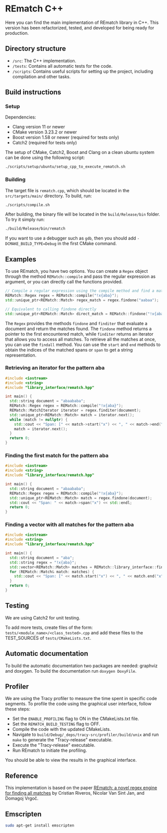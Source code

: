 # REmatch C++

Here you can find the main implementation of REmatch library in C++. This version has been refactorized, tested, and developed for being ready for production.

## Directory structure

* `/src`: The C++ implementation.
* `/tests`: Contains all automatic tests for the code.
* `/scripts`: Contains useful scripts for setting up the project, including compilation and other tasks.

## Build instructions

### Setup

Dependencies:

* Clang version 11 or newer
* CMake version 3.23.2 or newer
* Boost version 1.58 or newer (required for tests only)
* Catch2 (required for tests only)

The setup of CMake, Catch2, Boost and Clang on a clean ubuntu system can be done using the following script:

```bash
./scripts/setup/ubuntu/setup_cpp_to_execute_rematch.sh
```

### Building

The target file is `rematch.cpp`, which should be located in the `src/targets/main/` directory. To build, run:

```bash
./scripts/compile.sh
```

After building, the binary file will be located in the `build/Release/bin` folder. To try it simply run:

```bash
./build/Release/bin/rematch
```

If you want to use a debugger such as `gdb`, then you should add `-DCMAKE_BUILD_TYPE=Debug` in the first CMake command.

## Examples

To use REmatch, you have two options. You can create a `Regex` object through the method `REMatch::compile` and pass the regular expression as argument, or you can directly call the functions provided.

```cpp
// Compile a regular expression using the compile method and find a match
REMatch::Regex regex = REMatch::compile("!x{aba}");
std::unique_ptr<REMatch::Match> regex_match = regex.findone("aabaa");

// Equivalent to calling findone directly
std::unique_ptr<REMatch::Match> direct_match = REMatch::findone("!x{aba}", "aabaa");
```

The `Regex` provides the methods `findone` and `finditer` that evaluate a document and return the matches found. The `findone` method returns a pointer to the first encountered match, while `finditer` returns an iterator that allows you to access all matches. To retrieve all the matches at once, you can use the `findall` method. You can use the `start` and `end` methods to obtain the indices of the matched spans or `span` to get a string representation.

### Retrieving an iterator for the pattern aba

```cpp
#include <iostream>
#include <string>
#include "library_interface/rematch.hpp"

int main() {
  std::string document = "abaababa";
  REMatch::Regex regex = REMatch::compile("!x{aba}");
  REMatch::MatchIterator iterator = regex.finditer(document);
  std::unique_ptr<REMatch::Match> match = iterator.next();
  while (match != nullptr) {
    std::cout << "Span: [" << match->start("x") << ", " << match->end("x") << ">" << std::endl;
    match = iterator.next();
  }
  return 0;
}
```

### Finding the first match for the pattern aba

```cpp
#include <iostream>
#include <string>
#include "library_interface/rematch.hpp"

int main() {
  std::string document = "abaababa";
  REMatch::Regex regex = REMatch::compile("!x{aba}");
  std::unique_ptr<REMatch::Match> match = regex.findone(document);
  std::cout << "Span: " << match->span("x") << std::endl;
  return 0;
}
```

### Finding a vector with all matches for the pattern aba

```cpp
#include <iostream>
#include <string>
#include "library_interface/rematch.hpp"

int main() {
  std::string document = "aba";
  std::string regex = "!x{aba}";
  std::vector<REMatch::Match> matches = REMatch::library_interface::findall(regex, document);
  for (REMatch::Match& match: matches) {
    std::cout << "Span: [" << match.start("x") << ", " << match.end("x") << ">" << std::endl;
  }
  return 0;
}
```

## Testing

We are using Catch2 for unit testing.

To add more tests, create files of the form: `tests/<module_name>/<class_tested>.cpp` and add these files to the TEST_SOURCES of `tests/CMakeLists.txt`.

## Automatic documentation

To build the automatic documentation two packages are needed: graphviz and doxygen. To build the documentation run `doxygen DoxyFile`.

## Profiler

We are using the Tracy profiler to measure the time spent in specific code segments. To profile the code using the graphical user interface, follow these steps:

* Set the `ENABLE_PROFILING` flag to ON in the CMakeLists.txt file.
* Set the `REMATCH_BUILD_TESTING` flag to OFF.
* Compile the code with the updated CMakeLists.
* Navigate to `build/Debug/_deps/tracy-src/profiler/build/unix` and run `make` to generate the "Tracy-release" executable.
* Execute the "Tracy-release" executable.
* Run REmatch to initiate the profiling.

You should be able to view the results in the graphical interface.

## Reference

This implementation is based on the paper [REmatch: a novel regex engine for finding all matches](https://www.vldb.org/pvldb/vol16/p2792-vrgoc.pdf) by Cristian Riveros, Nicolar Van Sint Jan, and Domagoj Vrgoč.


## Emscripten

```bash
sudo apt-get install emscripten
```
